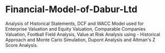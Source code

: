 # Financial-Model-of-Dabur-Ltd
Analysis of Historical Statements,
DCF and WACC Model used for Enterprise Valuation and Equity Valuation,
Comparable Companies Valuation,
Football Field Analysis,
Value at Risk Analysis using - Historical Approach and Monte Carlo Simulation,
Dupont Analysis and Altman's Z Score Analysis.
